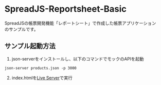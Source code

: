 # SpreadJS-Reportsheet-Basic
SpreadJSの帳票開発機能「レポートシート」で作成した帳票アプリケーションのサンプルです。

## サンプル起動方法
1. json-serverをインストールし、以下のコマンドでモックのAPIを起動
```
json-server products.json -p 3000  
```
2. index.htmlを[Live Server](https://marketplace.visualstudio.com/items?itemName=ritwickdey.LiveServer)で実行
